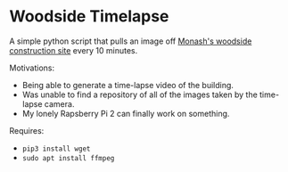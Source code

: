 # Woodside Timelapse
A simple python script that pulls an image off [Monash's woodside construction site](https://www.monash.edu/it/woodside-building) every 10 minutes.

Motivations: 
* Being able to generate a time-lapse video of the building.
* Was unable to find a repository of all of the images taken by the time-lapse camera.
* My lonely Rapsberry Pi 2 can finally work on something.

Requires: 
* `pip3 install wget`
* `sudo apt install ffmpeg`


